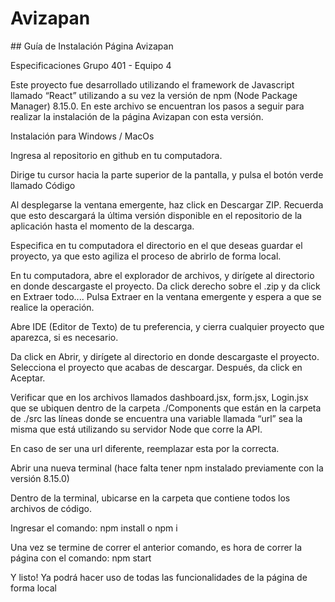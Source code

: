 # Avizapan 

## Guía de Instalación Página Avizapan

Especificaciones
Grupo 401 - Equipo 4

Este proyecto fue desarrollado utilizando el framework de Javascript llamado “React” utilizando a su vez la versión de npm (Node Package Manager) 8.15.0. En este archivo se encuentran los pasos a seguir para realizar la instalación de la página Avizapan con esta versión.

Instalación para Windows / MacOs

Ingresa al repositorio en github en tu computadora.

Dirige tu cursor hacia la parte superior de la pantalla, y pulsa el botón verde llamado Código

Al desplegarse la ventana emergente, haz click en Descargar ZIP. Recuerda que esto descargará la última versión disponible en el repositorio de la aplicación hasta el momento de la descarga.

Especifica en tu computadora el directorio en el que deseas guardar el proyecto, ya que esto agiliza el proceso de abrirlo de forma local.

En tu computadora, abre el explorador de archivos, y dirígete al directorio en donde descargaste el proyecto. Da click derecho sobre el .zip y da click en Extraer todo.... Pulsa Extraer en la ventana emergente y espera a que se realice la operación. 

Abre IDE (Editor de Texto) de tu preferencia, y cierra cualquier proyecto que aparezca, si es necesario.

Da click en Abrir, y dirígete al directorio en donde descargaste el proyecto. Selecciona el proyecto que acabas de descargar. Después, da click en Aceptar.

Verificar que en los archivos llamados dashboard.jsx, form.jsx, Login.jsx que se ubiquen dentro de la carpeta ./Components que están en la carpeta de ./src las líneas donde se encuentra una variable llamada “url” sea la misma que está utilizando su servidor Node que corre la API.

En caso de ser una url diferente, reemplazar esta por la correcta.

Abrir una nueva terminal (hace falta tener npm instalado previamente con la versión 8.15.0)

Dentro de la terminal, ubicarse en la carpeta que contiene todos los archivos de código.

Ingresar el comando:
 npm install o npm i 

Una vez se termine de correr el anterior comando, es hora de correr la página con el comando: 
npm start

Y listo! Ya podrá hacer uso de todas las funcionalidades de la página de forma local



